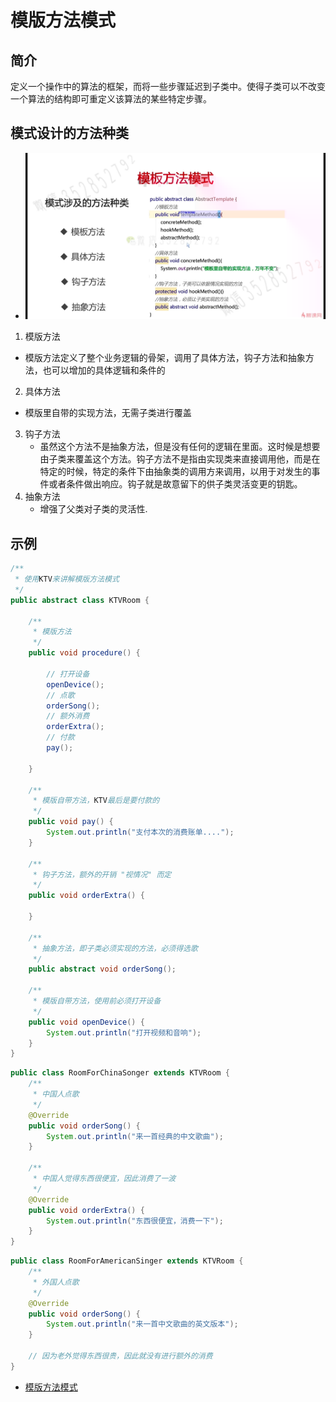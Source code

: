 # 模版方法模式
## 简介
定义一个操作中的算法的框架，而将一些步骤延迟到子类中。使得子类可以不改变一个算法的结构即可重定义该算法的某些特定步骤。
## 模式设计的方法种类
+ <img src="../pics/20201027225832.png"/>
1. 模版方法
  - 模版方法定义了整个业务逻辑的骨架，调用了具体方法，钩子方法和抽象方法，也可以增加的具体逻辑和条件的
2. 具体方法 
  - 模版里自带的实现方法，无需子类进行覆盖
3. 钩子方法
   -   虽然这个方法不是抽象方法，但是没有任何的逻辑在里面。这时候是想要由子类来覆盖这个方法。钩子方法不是指由实现类来直接调用他，而是在特定的时候，特定的条件下由抽象类的调用方来调用，以用于对发生的事件或者条件做出响应。钩子就是故意留下的供子类灵活变更的钥匙。
4. 抽象方法
   - 增强了父类对子类的灵活性.
## 示例
```java
/**
 * 使用KTV来讲解模版方法模式
 */
public abstract class KTVRoom {

	/**
	 * 模版方法
	 */
	public void procedure() {

		// 打开设备
		openDevice();
		// 点歌
		orderSong();
		// 额外消费
		orderExtra();
		// 付款
		pay();

	}

	/**
	 * 模版自带方法，KTV最后是要付款的
	 */
	public void pay() {
		System.out.println("支付本次的消费账单....");
	}

	/**
	 * 钩子方法，额外的开销 "视情况" 而定
	 */
	public void orderExtra() {

	}

	/**
	 * 抽象方法，即子类必须实现的方法，必须得选歌
	 */
	public abstract void orderSong();

	/**
	 * 模版自带方法，使用前必须打开设备
	 */
	public void openDevice() {
		System.out.println("打开视频和音响");
	}
}
```
```java
public class RoomForChinaSonger extends KTVRoom {
	/**
	 * 中国人点歌
	 */
	@Override
	public void orderSong() {
		System.out.println("来一首经典的中文歌曲");
	}

	/**
	 * 中国人觉得东西很便宜，因此消费了一波
	 */
	@Override
	public void orderExtra() {
		System.out.println("东西很便宜，消费一下");
	}
}
```
```java
public class RoomForAmericanSinger extends KTVRoom {
	/**
	 * 外国人点歌
	 */
	@Override
	public void orderSong() {
		System.out.println("来一首中文歌曲的英文版本");
	}

	// 因为老外觉得东西很贵，因此就没有进行额外的消费
}
```

+ [模版方法模式](https://www.jianshu.com/p/82abdbabe2a5)